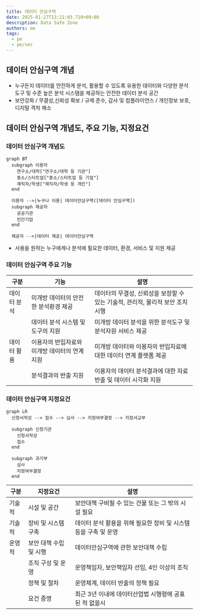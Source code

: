 ```yaml
---
title: 데이터 안심구역
date: 2025-01-27T13:21:03.710+09:00
description: Data Safe Zone
authors: me
tags:
  - pe
  - pe/sec
---
```


## 데이터 안심구역 개념

- 누구든지 데이터를 안전하게 분석, 활용할 수 있도록 유용한 데이터와 다양한 분석도구 및 수준 높은 분석 시스템을 제공하는 안전한 데이터 분석 공간
- 보안강화 / 무결성,신뢰성 확보 / 규제 준수, 감사 및 컴플라이언스 / 개인정보 보호, 디지털 격차 해소

## 데이터 안심구역 개념도, 주요 기능, 지정요건

### 데이터 안심구역 개념도

```mermaid
graph BT
  subgraph 이용자
    연구소/대학["연구소/대학 등 기관"]
    중소/스타트업["중소/스타트업 등 기업"]
    재직자/학생["재직자/학생 등 개인"]
  end

  이용자 -->|누구나 이용| 데이터안심구역([데이터 안심구역])
  subgraph 제공자
    공공기관
    민간기업
  end

  제공자 -->|데이터 제공| 데이터안심구역
```

- 사용을 원하는 누구에게나 분석에 필요한 데이터, 환경, 서비스 및 지원 제공

### 데이터 안심구역 주요 기능

| 구분 | 기능 | 설명 |
|---|---|---|
| 데이터 분석 | 미개방 데이터의 안전한 분석환경 제공 | 데이터의 무결성, 신뢰성을 보장할 수 있는 기술적, 관리적, 물리적 보안 조치 시행 |
| | 데이터 분석 시스템 및 도구의 지원 | 미개방 데이터 분석을 위한 분석도구 및 분석자원 서비스 제공 |
| 데이터 활용 | 이용자의 반입자료와 미개방 데이터의 연계 지원 | 미개방 데이터와 이용자의 반입자료에 대한 데이터 연계 플랫폼 제공 |
| | 분석결과의 반출 지원 | 이용자의 데이터 분석결과에 대한 자료 반출 및 데이터 시각화 지원 |

### 데이터 안심구역 지정요건

```mermaid
graph LR
  신청서작성 --> 접수 --> 심사 --> 지정여부결정 --> 지정서교부

  subgraph 신청기관
    신청서작성
    접수
  end

  subgraph 과기부
    심사
    지정여부결정
  end
```

| 구분 | 지정요건 | 설명 |
|---|---|---|
| 기술적 | 시설 및 공간 | 보안대책 구비될 수 있는 건물 또는 그 밖의 시설 필요|
| 기술적 | 장비 및 시스템 구축 | 데이터 분석 활용을 위해 필요한 장비 및 시스템 등을 구축 및 운영 |
| 운영적 | 보안 대책 수립 및 시행 | 데이터안심구역에 관한 보안대책 수립 |
| | 조직 구성 및 운영 | 운영책임자, 보안책임자 선임, 4인 이상의 조직 |
| | 정책 및 절차 | 운영체계, 데이터 반출의 정책 필요 |
| | 요건 증명 | 최근 3년 이내에 데이터산업법 시행령에 공표된 적 없을시 |
